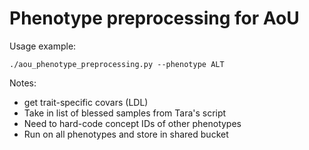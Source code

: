 # Phenotype preprocessing for AoU

Usage example:

```
./aou_phenotype_preprocessing.py --phenotype ALT
```

Notes:
* get trait-specific covars (LDL)
* Take in list of blessed samples from Tara's script
* Need to hard-code concept IDs of other phenotypes
* Run on all phenotypes and store in shared bucket